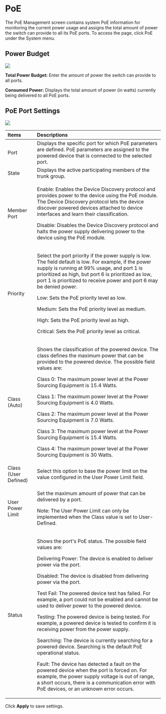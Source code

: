 # PoE

The PoE Management screen contains system PoE information for monitoring the current power usage and assigns the total amount of power the switch can provide to all its PoE ports. To access the page, click PoE under the System menu.

## **Power Budget**

![](https://lh4.googleusercontent.com/D1ZPRFmCPbOVrj6LK1LaR-RYxAFqLLbOsBQ3KTI6FtDOgGTgX0OZTDJZWEJugX2SemJ3eF1pteroRbIGNK_h9L1zbVQcbpoWdYzUCzto_SiSmHTfOnhglT4t07V_R-mMFwFH1L8)

**Total Power Budget:** Enter the amount of power the switch can provide to all ports.

**Consumed Power:** Displays the total amount of power \(in watts\) currently being delivered to all PoE ports.  


## **PoE Port Settings**

![](https://lh6.googleusercontent.com/klhqfhzyRZl6nFQulgjkvN033y762zjX-5TvgxQSpS0UkH-PqPpEDTwyicfkxWUiuD72AXle4XzbcC6Ovm4bgXihEc73AO7Aj2NQlZnBmrF_JWFgeDFLO-XgUqSjJP-sIdPSY2A)



<table>
  <thead>
    <tr>
      <th style="text-align:left">Items</th>
      <th style="text-align:left"><b>Descriptions</b>
      </th>
    </tr>
  </thead>
  <tbody>
    <tr>
      <td style="text-align:left">Port</td>
      <td style="text-align:left">Displays the specific port for which PoE parameters are defined. PoE parameters
        are assigned to the powered device that is connected to the selected port.</td>
    </tr>
    <tr>
      <td style="text-align:left">State</td>
      <td style="text-align:left">Displays the active participating members of the trunk group.</td>
    </tr>
    <tr>
      <td style="text-align:left">Member Port</td>
      <td style="text-align:left">
        <p>Enable: Enables the Device Discovery protocol and provides power to the
          device using the PoE module. The Device Discovery protocol lets the device
          discover powered devices attached to device interfaces and learn their
          classification.</p>
        <p>Disable: Disables the Device Discovery protocol and halts the power supply
          delivering power to the device using the PoE module.</p>
      </td>
    </tr>
    <tr>
      <td style="text-align:left">Priority</td>
      <td style="text-align:left">
        <p>Select the port priority if the power supply is low. The field default
          is low. For example, if the power supply is running at 99% usage, and port
          1 is prioritized as high, but port 6 is prioritized as low, port 1 is prioritized
          to receive power and port 6 may be denied power.</p>
        <p>Low: Sets the PoE priority level as low.</p>
        <p>Medium: Sets the PoE priority level as medium.</p>
        <p>High: Sets the PoE priority level as high.</p>
        <p>Critical: Sets the PoE priority level as critical.</p>
      </td>
    </tr>
    <tr>
      <td style="text-align:left">Class (Auto)</td>
      <td style="text-align:left">
        <p>Shows the classification of the powered device. The class defines the
          maximum power that can be provided to the powered device. The possible
          field values are:</p>
        <p>Class 0: The maximum power level at the Power Sourcing Equipment is 15.4
          Watts.</p>
        <p>Class 1: The maximum power level at the Power Sourcing Equipment is 4.0
          Watts.</p>
        <p>Class 2: The maximum power level at the Power Sourcing Equipment is 7.0
          Watts.</p>
        <p>Class 3: The maximum power level at the Power Sourcing Equipment is 15.4
          Watts.</p>
        <p>Class 4: The maximum power level at the Power Sourcing Equipment is 30
          Watts.</p>
      </td>
    </tr>
    <tr>
      <td style="text-align:left">Class (User Defined)</td>
      <td style="text-align:left">Select this option to base the power limit on the value configured in
        the User Power Limit field.</td>
    </tr>
    <tr>
      <td style="text-align:left">User Power Limit</td>
      <td style="text-align:left">
        <p>Set the maximum amount of power that can be delivered by a port.</p>
        <p>Note: The User Power Limit can only be implemented when the Class value
          is set to User-Defined.</p>
      </td>
    </tr>
    <tr>
      <td style="text-align:left">Status</td>
      <td style="text-align:left">
        <p>Shows the port&apos;s PoE status. The possible field values are:</p>
        <p>Delivering Power: The device is enabled to deliver power via the port.</p>
        <p>Disabled: The device is disabled from delivering power via the port.</p>
        <p>Test Fail: The powered device test has failed. For example, a port could
          not be enabled and cannot be used to deliver power to the powered device.</p>
        <p>Testing: The powered device is being tested. For example, a powered device
          is tested to confirm it is receiving power from the power supply.</p>
        <p>Searching: The device is currently searching for a powered device. Searching
          is the default PoE operational status.</p>
        <p>Fault: The device has detected a fault on the powered device when the
          port is forced on. For example, the power supply voltage is out of range,
          a short occurs, there is a communication error with PoE devices, or an
          unknown error occurs.</p>
      </td>
    </tr>
  </tbody>
</table>

Click **Apply** to save settings.

